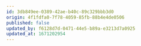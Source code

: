 ```yaml
---
id: 3db849ee-0389-42ae-b40c-89c329bbb3d0
origin: 4f1fdfa0-7f78-4059-85fb-88b4e4de0506
published: false
updated_by: f6128d7d-0471-44e5-b89a-e3213d7a0925
updated_at: 1671202954
---
```

